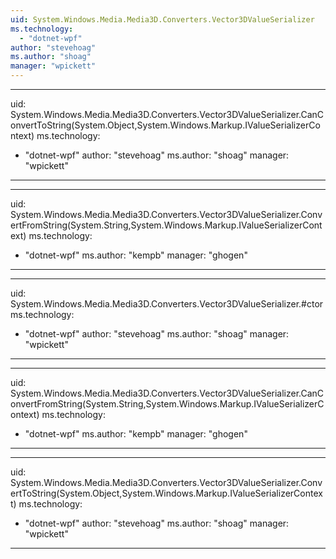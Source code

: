 ```yaml
---
uid: System.Windows.Media.Media3D.Converters.Vector3DValueSerializer
ms.technology: 
  - "dotnet-wpf"
author: "stevehoag"
ms.author: "shoag"
manager: "wpickett"
---
```


---
uid: System.Windows.Media.Media3D.Converters.Vector3DValueSerializer.CanConvertToString(System.Object,System.Windows.Markup.IValueSerializerContext)
ms.technology: 
  - "dotnet-wpf"
author: "stevehoag"
ms.author: "shoag"
manager: "wpickett"
---

---
uid: System.Windows.Media.Media3D.Converters.Vector3DValueSerializer.ConvertFromString(System.String,System.Windows.Markup.IValueSerializerContext)
ms.technology: 
  - "dotnet-wpf"
ms.author: "kempb"
manager: "ghogen"
---

---
uid: System.Windows.Media.Media3D.Converters.Vector3DValueSerializer.#ctor
ms.technology: 
  - "dotnet-wpf"
author: "stevehoag"
ms.author: "shoag"
manager: "wpickett"
---

---
uid: System.Windows.Media.Media3D.Converters.Vector3DValueSerializer.CanConvertFromString(System.String,System.Windows.Markup.IValueSerializerContext)
ms.technology: 
  - "dotnet-wpf"
ms.author: "kempb"
manager: "ghogen"
---

---
uid: System.Windows.Media.Media3D.Converters.Vector3DValueSerializer.ConvertToString(System.Object,System.Windows.Markup.IValueSerializerContext)
ms.technology: 
  - "dotnet-wpf"
author: "stevehoag"
ms.author: "shoag"
manager: "wpickett"
---
